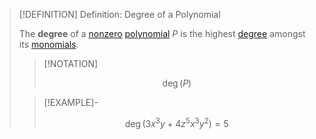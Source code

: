 >[!DEFINITION] Definition: Degree of a Polynomial
>
>The **degree** of a [nonzero](Zero%20Polynomial.md) [polynomial](Polynomial.md) $P$ is the highest [degree](Monomials/Degree%20of%20a%20Monomial.md) amongst its [monomials](Monomials/Monomial.md).
>
>>[!NOTATION]
>>
>>$$\deg(P)$$
>>
>
>>[!EXAMPLE]-
>>
>>$$\deg(3x^3 y + 4z^5 x^3 y^2) = 5$$
>>
>